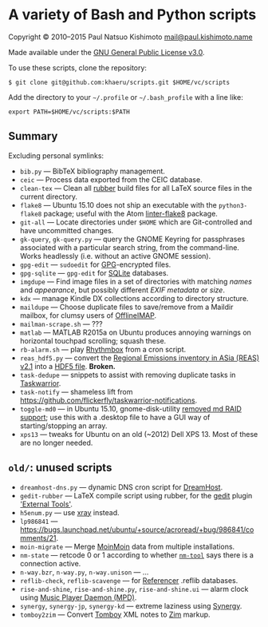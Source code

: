 # A variety of Bash and Python scripts

Copyright © 2010–2015 Paul Natsuo Kishimoto <mail@paul.kishimoto.name>

Made available under the [GNU General Public License v3.0](http://www.gnu.org/licenses/gpl-3.0.html).

To use these scripts, clone the repository:

    $ git clone git@github.com:khaeru/scripts.git $HOME/vc/scripts

Add the directory to your `~/.profile` or `~/.bash_profile` with a line like:

    export PATH=$HOME/vc/scripts:$PATH

## Summary
Excluding personal symlinks:

- `bib.py` — BibTeX bibliography management.
- `ceic` — Process data exported from the CEIC database.
- `clean-tex` — Clean all [rubber](https://launchpad.net/rubber) build files for all LaTeX source files in the current directory.
- `flake8` — Ubuntu 15.10 does not ship an executable with the `python3-flake8` package; useful with the Atom [linter-flake8](https://atom.io/packages/linter-flake8) package.
- `git-all` — Locate directories under `$HOME` which are Git-controlled and have uncommitted changes.
- `gk-query`, `gk-query.py` — query the GNOME Keyring for passphrases associated with a particular search string, from the command-line. Works headlessly (i.e. without an active GNOME session).
- `gpg-edit` — `sudoedit` for [GPG](https://www.gnupg.org)-encrypted files.
- `gpg-sqlite` — `gpg-edit` for [SQLite](http://www.sqlite.org) databases.
- `imgdupe` — Find image files in a set of directories with matching *names* and *appearance*, but possibly different *EXIF metadata* or *size*.
- `kdx` — manage Kindle DX collections according to directory structure.
- `maildupe` — Choose duplicate files to save/remove from a Maildir mailbox, for clumsy users of [OfflineIMAP](http://offlineimap.org).
- `mailman-scrape.sh` — ???
- `matlab` — MATLAB R2015a on Ubuntu produces annoying warnings on horizontal touchpad scrolling; squash these.
- `rb-alarm.sh` — play [Rhythmbox](https://wiki.gnome.org/Apps/Rhythmbox) from a cron script.
- `reas_hdf5.py` — convert the [Regional Emissions inventory in ASia (REAS) v2.1](http://www.nies.go.jp/REAS/) into a [HDF5 file](http://en.wikipedia.org/wiki/Hierarchical_Data_Format#HDF5). **Broken.**
- `task-dedupe` — snippets to assist with removing duplicate tasks in [Taskwarrior](http://taskwarrior.org).
- `task-notify` — shameless lift from  https://github.com/flickerfly/taskwarrior-notifications.
- `toggle-md0` — in Ubuntu 15.10, gnome-disk-utility [removed md RAID support](https://git.gnome.org/browse/gnome-disk-utility/commit/?id=820e2d3d325aef3574e207a5df73e7480ed41dda); use this with a .desktop file to have a GUI way of starting/stopping an array.
- `xps13` — tweaks for Ubuntu on an old (~2012) Dell XPS 13. Most of these are no longer needed.

## `old/`: unused scripts

- `dreamhost-dns.py` — dynamic DNS cron script for [DreamHost](https://www.dreamhost.com).
- `gedit-rubber` — LaTeX compile script using rubber, for the [gedit](https://wiki.gnome.org/Apps/Gedit) plugin ['External Tools'](https://wiki.gnome.org/Apps/Gedit/Plugins/ExternalTools).
- `h5enum.py` — use [xray](http://github.com/xray/xray) instead.
- `lp986841` — https://bugs.launchpad.net/ubuntu/+source/acroread/+bug/986841/comments/21.
- `moin-migrate` — Merge [MoinMoin](https://moinmo.in) data from multiple installations.
- `nm-state` — retcode 0 or 1 according to whether [`nm-tool`](https://wiki.gnome.org/Projects/NetworkManager) says there is a connection active.
- `n-way.bzr`, `n-way.py`, `n-way.unison` — …
- `reflib-check`, `reflib-scavenge` — for [Referencer](https://launchpad.net/referencer) .reflib databases.
- `rise-and-shine`, `rise-and-shine.py`, `rise-and-shine.ui` — alarm clock using [Music Player Daemon (MPD)](http://www.musicpd.org).
- `synergy`, `synergy-jp`, `synergy-kd` — extreme laziness using [Synergy](http://synergy-project.org).
- `tomboy2zim` — Convert [Tomboy](https://wiki.gnome.org/Apps/Tomboy) XML notes to [Zim](http://zim-wiki.org) markup.
